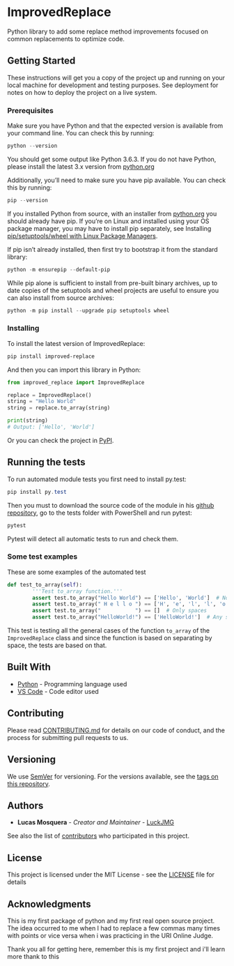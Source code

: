 # ImprovedReplace

Python library to add some replace method improvements focused on common replacements to optimize code.

## Getting Started

These instructions will get you a copy of the project up and running on your local machine for development and testing purposes. See deployment for notes on how to deploy the project on a live system.

### Prerequisites

Make sure you have Python and that the expected version is available from your command line. You can check this by running:

``` PowerShell
python --version
```

You should get some output like Python 3.6.3. If you do not have Python, please install the latest 3.x version from [python.org](https://python.org)

Additionally, you’ll need to make sure you have pip available. You can check this by running:

``` PowerShell
pip --version
```

If you installed Python from source, with an installer from [python.org](https://python.org) you should already have pip. If you’re on Linux and installed using your OS package manager, you may have to install pip separately, see Installing [pip/setuptools/wheel with Linux Package Managers](https://packaging.python.org/guides/installing-using-linux-tools/).

If pip isn’t already installed, then first try to bootstrap it from the standard library:

``` PowerShell
python -m ensurepip --default-pip
```

While pip alone is sufficient to install from pre-built binary archives, up to date copies of the setuptools and wheel projects are useful to ensure you can also install from source archives:

``` PowerShell
python -m pip install --upgrade pip setuptools wheel
```

### Installing

To install the latest version of ImprovedReplace:

``` PowerShell
pip install improved-replace
```

And then you can import this library in Python:

``` Python
from improved_replace import ImprovedReplace

replace = ImprovedReplace()
string = "Hello World"
string = replace.to_array(string)

print(string)
# Output: ['Hello', 'World']
```

Or you can check the project in [PyPI](https://pypi.org/project/improved-replace/).

## Running the tests

To run automated module tests you first need to install py.test:

``` PowerShell
pip install py.test
```

Then you must to download the source code of the module in his [github repository](https://github.com/LuckJMG/ImprovedReplace), go to the tests folder with PowerShell and run pytest:

``` PowerShell
pytest
```

Pytest will detect all automatic tests to run and check them.

### Some test examples

These are some examples of the automated test

```Python
def test_to_array(self):
        '''Test to_array function.'''
        assert test.to_array("Hello World") == ['Hello', 'World']  # Normal string
        assert test.to_array(" H e l l o ") == ['H', 'e', 'l', 'l', 'o']  # Many spaces
        assert test.to_array("           ") == []  # Only spaces
        assert test.to_array("HelloWorld!") == ['HelloWorld!']  # Any spaces
```

This test is testing all the general cases of the function `to_array` of the `ImprovedReplace` class and since
the function is based on separating by space, the tests are based on that.

## Built With

- [Python](https://www.python.org) - Programming language used
- [VS Code](https://code.visualstudio.com/) - Code editor used

## Contributing

Please read [CONTRIBUTING.md](CONTRIBUTING.md) for details on our code of conduct, and the process for submitting pull requests to us.

## Versioning

We use [SemVer](http://semver.org/) for versioning. For the versions available, see the [tags on this repository](https://github.com/LuckJMG/ImprovedReplace/tags).

## Authors

- **Lucas Mosquera** - _Creator and Maintainer_ - [LuckJMG](https://github.com/LuckJMG)

See also the list of [contributors](https://github.com/LuckJMG/ImprovedReplace/contributors) who participated in this project.

## License

This project is licensed under the MIT License - see the [LICENSE](LICENSE) file for details

## Acknowledgments

This is my first package of python and my first real open source project. The idea occurred to me when I had to
replace a few commas many times with points or vice versa when i was practicing in the URI Online Judge.

Thank you all for getting here, remember this is my first project and i'll learn more thank to this
